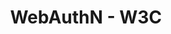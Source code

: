 ---
title: WebAuthN - W3C
name: WebAuthN
layout: standards
headings: ["Main","FIDO Alliance","Working Group","Development"]
description: Allows users to register and authenticate on websites or mobile apps using an "authenticator" instead of a password.
excerpt: >
  The Web Authentication Working Group will develop recommendation-track specifications defining an API, as well as signature and attestation formats which provide an asymmetric cryptography-based foundation for authentication of users to Web Applications.
  
  Overall goals include obviating the use of shared secrets, i.e. passwords, as authentication credentials, facilitating multi-factor authentication support as well as hardware-based key storage while respecting the Same Origin Policy (SOP) by default and allowing for explicit, constrained SOP relaxation.
tags: ["W3C","WebAuthN","Microsoft","FIDO"]
categories: ["Web Standards"]
redirect_from: 
  - web-standards/w3c/webauthn/webauthn/
  - specs-standards/webauthn/
  - web-standards/webauthn/
  - web-standards/w3c/wg/webauthn/
permalink:  web-standards/w3c/webauthn/
last_modified_at: 2023-05-19
---